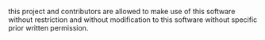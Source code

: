 this project and contributors are allowed to make use of this software without restriction and without modification to this     software without specific prior written permission.